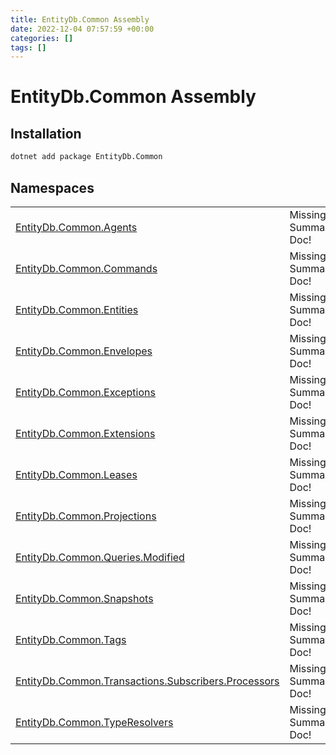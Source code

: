 ```yaml
---
title: EntityDb.Common Assembly
date: 2022-12-04 07:57:59 +00:00
categories: []
tags: []
---
```


# EntityDb.Common Assembly
## Installation
```sh
dotnet add package EntityDb.Common
```
## Namespaces
<table><tr><td><a href='dotnet/entitydb.common.agents'>EntityDb.Common.Agents</a></td><td>Missing Summary Doc!</td></tr><tr><td><a href='dotnet/entitydb.common.commands'>EntityDb.Common.Commands</a></td><td>Missing Summary Doc!</td></tr><tr><td><a href='dotnet/entitydb.common.entities'>EntityDb.Common.Entities</a></td><td>Missing Summary Doc!</td></tr><tr><td><a href='dotnet/entitydb.common.envelopes'>EntityDb.Common.Envelopes</a></td><td>Missing Summary Doc!</td></tr><tr><td><a href='dotnet/entitydb.common.exceptions'>EntityDb.Common.Exceptions</a></td><td>Missing Summary Doc!</td></tr><tr><td><a href='dotnet/entitydb.common.extensions'>EntityDb.Common.Extensions</a></td><td>Missing Summary Doc!</td></tr><tr><td><a href='dotnet/entitydb.common.leases'>EntityDb.Common.Leases</a></td><td>Missing Summary Doc!</td></tr><tr><td><a href='dotnet/entitydb.common.projections'>EntityDb.Common.Projections</a></td><td>Missing Summary Doc!</td></tr><tr><td><a href='dotnet/entitydb.common.queries.modified'>EntityDb.Common.Queries.Modified</a></td><td>Missing Summary Doc!</td></tr><tr><td><a href='dotnet/entitydb.common.snapshots'>EntityDb.Common.Snapshots</a></td><td>Missing Summary Doc!</td></tr><tr><td><a href='dotnet/entitydb.common.tags'>EntityDb.Common.Tags</a></td><td>Missing Summary Doc!</td></tr><tr><td><a href='dotnet/entitydb.common.transactions.subscribers.processors'>EntityDb.Common.Transactions.Subscribers.Processors</a></td><td>Missing Summary Doc!</td></tr><tr><td><a href='dotnet/entitydb.common.typeresolvers'>EntityDb.Common.TypeResolvers</a></td><td>Missing Summary Doc!</td></tr></table>
